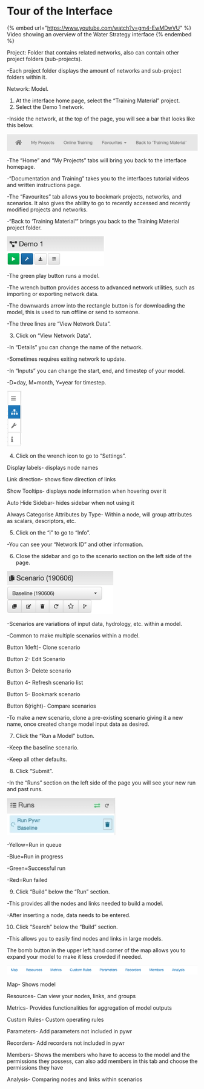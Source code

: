 # Tour of the Interface

{% embed url="https://www.youtube.com/watch?v=gm4-EwMDwVU" %}
Video showing an overview of the Water Strategy interface
{% endembed %}

Project: Folder that contains related networks, also can contain other project folders (sub-projects).

&#x20;       \-Each project folder displays the amount of networks and sub-project folders within it.

Network: Model.



1. At the interface home page, select the “Training Material” project.
2. Select the Demo 1 network.

&#x20;       \-Inside the network, at the top of the page, you will see a bar that looks like this below.

![](<../.gitbook/assets/0 (2).png>)

&#x20;      \-The “Home” and “My Projects” tabs will bring you back to the interface homepage.

&#x20;      \-“Documentation and Training” takes you to the interfaces tutorial videos and written instructions page.

&#x20;      \-The “Favourites” tab allows you to bookmark projects, networks, and scenarios. It also                                     gives the ability to go to recently accessed and recently modified projects and networks.

&#x20;       \-“Back to ‘Training Material’” brings you back to the Training Material project folder.

![](<../.gitbook/assets/1 (2).png>)

&#x20;       \-The green play button runs a model.

&#x20;       \-The wrench button provides access to advanced network utilities, such as importing or exporting network data.

&#x20;       \-The downwards arrow into the rectangle button is for downloading the model, this is used to run offline or send to someone.

&#x20;       \-The three lines are “View Network Data”.

3. Click on “View Network Data”.

&#x20;       \-In “Details” you can change the name of the network.

&#x20;               \-Sometimes requires exiting network to update.

&#x20;       \-In “Inputs” you can change the start, end, and timestep of your model.

&#x20;               \-D=day, M=month, Y=year for timestep.

![](<../.gitbook/assets/2 (2).png>)

4. Click on the wrench icon to go to “Settings”.

&#x20;       Display labels- displays node names

&#x20;       Link direction- shows flow direction of links

&#x20;       Show Tooltips- displays node information when hovering over it

&#x20;       Auto Hide Sidebar- hides sidebar when not using it

&#x20;       Always Categorise Attributes by Type- Within a node, will group attributes as scalars, descriptors, etc.

5. Click on the “i” to go to “Info”.

&#x20;       \-You can see your “Network ID” and other information.

6. Close the sidebar and go to the scenario section on the left side of the page.

![](<../.gitbook/assets/3 (2).png>)

&#x20;       \-Scenarios are variations of input data, hydrology, etc. within a model.

&#x20;       \-Common to make multiple scenarios within a model.

&#x20;               Button 1(left)- Clone scenario

&#x20;               Button 2- Edit Scenario

&#x20;               Button 3- Delete scenario

&#x20;               Button 4- Refresh scenario list

&#x20;               Button 5- Bookmark scenario

&#x20;               Button 6(right)- Compare scenarios

&#x20;       \-To make a new scenario, clone a pre-existing scenario giving it a new name, once created change model input data as desired.

7. Click the “Run a Model” button.

&#x20;       \-Keep the baseline scenario.

&#x20;       \-Keep all other defaults.

8. Click “Submit”.

&#x20;       \-In the “Runs” section on the left side of the page you will see your new run and past runs.

![](<../.gitbook/assets/4 (2).png>)

&#x20;       \-Yellow=Run in queue

&#x20;       \-Blue=Run in progress

&#x20;       \-Green=Successful run

&#x20;       \-Red=Run failed

9. Click “Build” below the “Run” section.

&#x20;       \-This provides all the nodes and links needed to build a model.

&#x20;       \-After inserting a node, data needs to be entered.

10. Click “Search” below the “Build” section.

&#x20;       \-This allows you to easily find nodes and links in large models.

The bomb button in the upper left hand corner of the map allows you to expand your model to make it less crowded if needed.

![](<../.gitbook/assets/5 (2).png>)

&#x20;       Map- Shows model

&#x20;       Resources- Can view your nodes, links, and groups

&#x20;       Metrics- Provides functionalities for aggregation of model outputs

&#x20;       Custom Rules- Custom operating rules

&#x20;       Parameters- Add parameters not included in pywr

&#x20;       Recorders- Add recorders not included in pywr

&#x20;       Members- Shows the members who have to access to the model and the permissions they possess, can also add members in this tab and choose the permissions they have

&#x20;       Analysis- Comparing nodes and links within scenarios
